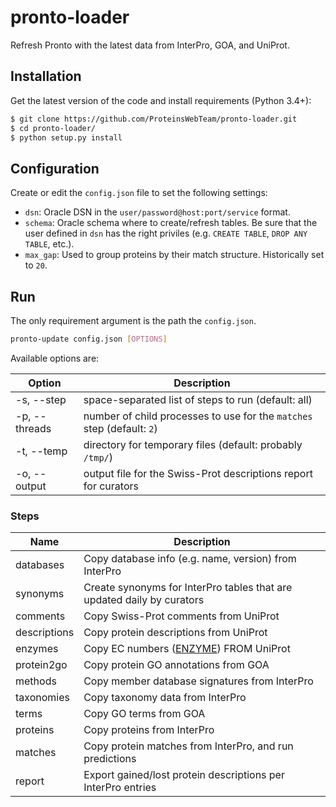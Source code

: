 # pronto-loader

Refresh Pronto with the latest data from InterPro, GOA, and UniProt.

## Installation

Get the latest version of the code and install requirements (Python 3.4+):

```sh
$ git clone https://github.com/ProteinsWebTeam/pronto-loader.git
$ cd pronto-loader/
$ python setup.py install
```

## Configuration

Create or edit the `config.json` file to set the following settings:

* `dsn`: Oracle DSN in the `user/password@host:port/service` format.
* `schema`: Oracle schema where to create/refresh tables. Be sure that the user defined in `dsn` has the right priviles (e.g. `CREATE TABLE`, `DROP ANY TABLE`, etc.).
* `max_gap`: Used to group proteins by their match structure. Historically set to `20`.

## Run

The only requirement argument is the path the `config.json`.

```sh
pronto-update config.json [OPTIONS]
```

Available options are:

| Option        | Description                                                                    |
| ------------- |--------------------------------------------------------------------------------|
| -s, --step    | space-separated list of steps to run (default: all)                            |
| -p, --threads | number of child processes to use for the `matches` step (default: `2`)         |
| -t, --temp    | directory for temporary files (default: probably `/tmp/`)                      |
| -o, --output  | output file for the Swiss-Prot descriptions report for curators                |

### Steps

| Name          | Description                                                                    |
| ------------- |--------------------------------------------------------------------------------|
| databases     | Copy database info (e.g. name, version) from InterPro                          |
| synonyms      | Create synonyms for InterPro tables that are updated daily by curators         |
| comments      | Copy Swiss-Prot comments from UniProt                                          |
| descriptions  | Copy protein descriptions from UniProt                                         |
| enzymes       | Copy EC numbers ([ENZYME](https://enzyme.expasy.org/)) FROM UniProt            |
| protein2go    | Copy protein GO annotations from GOA                                           |
| methods       | Copy member database signatures from InterPro                                  |
| taxonomies    | Copy taxonomy data from InterPro                                               |
| terms         | Copy GO terms from GOA                                                         |
| proteins      | Copy proteins from InterPro                                                    |
| matches       | Copy protein matches from InterPro, and run predictions                        |
| report        | Export gained/lost protein descriptions per InterPro entries                   |

